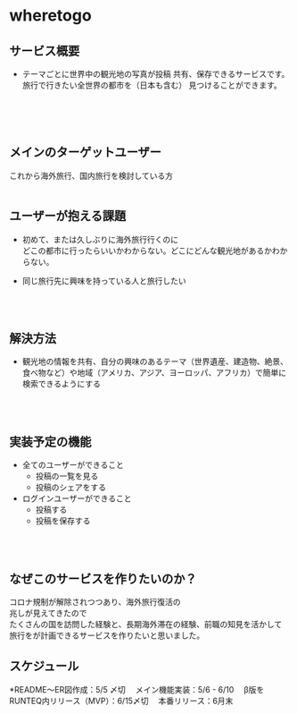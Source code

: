 # wheretogo

## サービス概要
* テーマごとに世界中の観光地の写真が投稿
共有、保存できるサービスです。旅行で行きたい全世界の都市を（日本も含む）
見つけることができます。
<br><br>

<br>
<br>

## メインのターゲットユーザー
これから海外旅行、国内旅行を検討している方
<br>
<br>

## ユーザーが抱える課題
* 初めて、または久しぶりに海外旅行行くのに<br>
どこの都市に行ったらいいかわからない。どこにどんな観光地があるかわからない。<br>

* 同じ旅行先に興味を持っている人と旅行したい
<br>
<br>

## 解決方法
* 観光地の情報を共有、自分の興味のあるテーマ（世界遺産、建造物、絶景、食べ物など）や地域（アメリカ、アジア、ヨーロッパ、アフリカ）で簡単に検索できるようにする


<br>
<br>

## 実装予定の機能
* 全てのユーザーができること
    * 投稿の一覧を見る
    * 投稿のシェアをする
* ログインユーザーができること
    * 投稿する
    * 投稿を保存する
<br>
<br>

## なぜこのサービスを作りたいのか？
コロナ規制が解除されつつあり、海外旅行復活の<br>
兆しが見えてきたので<br>
たくさんの国を訪問した経験と、長期海外滞在の経験、前職の知見を活かして<br>
旅行をが計画できるサービスを作りたいと思いました。<br>


## スケジュール
*README〜ER図作成：5/5 〆切
　メイン機能実装：5/6 - 6/10
　β版をRUNTEQ内リリース（MVP）：6/15〆切
　本番リリース：6月末
